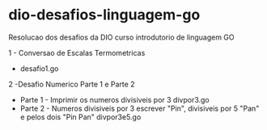 # dio-desafios-linguagem-go
Resolucao dos desafios da DIO curso introdutorio de linguagem GO

1 - Conversao de Escalas Termometricas 
  - desafio1.go
    
2 -Desafio Numerico Parte 1 e Parte 2
  - Parte 1 - Imprimir os numeros divisiveis por 3
    divpor3.go
  - Parte 2 - Numeros divisiveis por 3 escrever "Pin", divisiveis por 5 "Pan" e pelos dois "Pin Pan"
    divpor3e5.go
